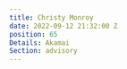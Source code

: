 ```yaml
---
title: Christy Monroy
date: 2022-09-12 21:32:00 Z
position: 65
Details: Akamai
Section: advisory
---
```


